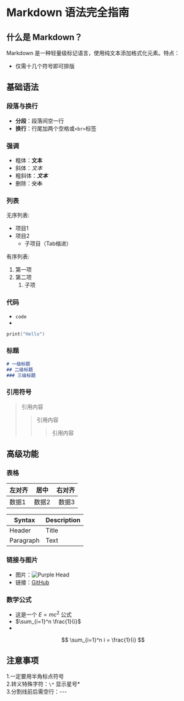 # Markdown 语法完全指南
## 什么是 Markdown？
Markdown 是一种轻量级标记语言，使用纯文本添加格式化元素。特点：
- 仅需十几个符号即可排版
## 基础语法
### 段落与换行
- **分段**：段落间空一行
- **换行**：行尾加两个空格或`<br>`标签  
### 强调
- 粗体：**文本**
- 斜体：*文本*
- 粗斜体：***文本***
- 删除：~~文本~~
### 列表 ###
无序列表:  
- 项目1
- 项目2
  - 子项目（Tab缩进）

有序列表:  
1. 第一项
2. 第二项
   1. 子项
### 代码 ###
- `code`
- 
```c
print("Hello")
```
### 标题
```markdown
# 一级标题
## 二级标题
### 三级标题
```
### 引用符号 ###
> 引用内容
>> 引用内容
>>> 引用内容
## 高级功能 ##
### 表格 ###
| 左对齐 | 居中 | 右对齐 |
|:-------|:----:|-------:|
| 数据1  | 数据2 |  数据3 |

| Syntax | Description |
| --- | ----------- |
| Header | Title |
| Paragraph | Text |
### 链接与图片 ###
- 图片：![Purple Head](/home/llfff/TRY/2.jpg)
- 链接：[GitHub](https://github.com)
### 数学公式 ###
- 这是一个 $E=mc^2$ 公式
- $\sum_{i=1}^n \frac{1}{i}$
- 
$$
\sum_{i=1}^n i = \frac{1}{i}
$$
## 注意事项 ##
1.一定要用半角标点符号  
2.转义特殊字符：`\*` 显示星号\*  
3.分割线前后需空行：---
